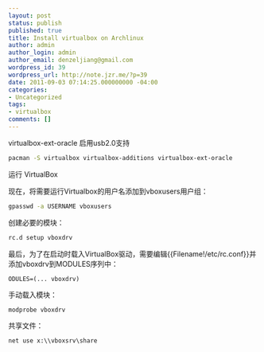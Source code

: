```yaml
---
layout: post
status: publish
published: true
title: Install virtualbox on Archlinux
author: admin
author_login: admin
author_email: denzeljiang@gmail.com
wordpress_id: 39
wordpress_url: http://note.jzr.me/?p=39
date: 2011-09-03 07:14:25.000000000 -04:00
categories:
- Uncategorized
tags:
- virtualbox
comments: []
---
```


virtualbox-ext-oracle 启用usb2.0支持

```bash
pacman -S virtualbox virtualbox-additions virtualbox-ext-oracle 

```

运行 VirtualBox

现在，将需要运行Virtualbox的用户名添加到vboxusers用户组：

```bash
gpasswd -a USERNAME vboxusers
```

创建必要的模块：

```bash
rc.d setup vboxdrv
```

最后，为了在启动时载入VirtualBox驱动，需要编辑{{Filename!/etc/rc.conf}}并添加vboxdrv到MODULES序列中：

```
ODULES=(... vboxdrv)
```

手动载入模块：

```bash
modprobe vboxdrv
```

共享文件：

```
net use x:\\vboxsrv\share
```